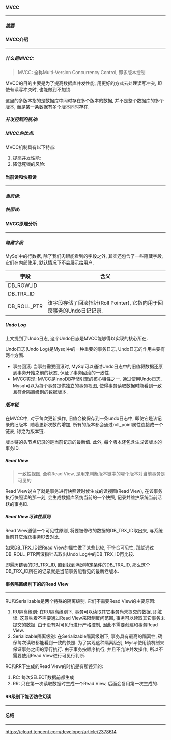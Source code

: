 #### MVCC

---

##### 摘要



#### MVCC介绍

---

##### 什么是MVCC:

> MVCC: 全称Multi-Version Concurrency Control, 即多版本控制

MVCC的目的主要是为了提高数据库并发性能, 用更好的方式去处理读写冲突, 即使有读写冲突时, 也能做到不加锁.

这里的多版本指的是数据库中同时存在多个版本的数据, 并不是整个数据库的多个版本, 而是某一条数据有多个版本同时存在.

##### 并发控制的挑战:

##### MVCC的优点:

MVCC机制具有以下特点:

1. 提高并发性能:
2. 降低死锁的风险:



#### 当前读和快照读

---

##### 当前读:

##### 快照读:



#### MVCC原理分析

---

##### 隐藏字段

MySql中的行数据, 除了我们肉眼能看到的字段之外, 其实还包含了一些隐藏字段, 它们在内部使用, 默认情况下不会展示给用户.

| 字段        | 含义                                                         |
| ----------- | ------------------------------------------------------------ |
| DB_ROW_ID   |                                                              |
| DB_TRX_ID   |                                                              |
| DB_ROLL_PTR | 该字段存储了回滚指针(Roll Pointer), 它指向用于回滚事务的Undo日记记录. |

##### Undo Log

上文提到了Undo日志, 这个Undo日志是MVCC能够得以实现的核心所在.

Undo日志(Undo Log)是Mysql中的一种重要的事务日志, Undo日志的作用主要有两个方面.

- 事务回滚: 当事务需要回滚时, MySql可以通过Undo日志中的旧值将数据还原到事务开始之前的状态, 保证了事务回滚的一致性.
- MVCC实现: MVCC是InnoDB存储引擎的核心特性之一. 通过使用Undo日志, Mysql可以为每个事务提供独立的事务视图, 使得事务读取数据时能看到一致且符合隔离级别的数据版本.

##### 版本链

在MVCC中, 对于每次更新操作, 旧值会被保存到一条undo日志中, 即使它是该记录的旧版本. 随着更新次数的增加, 所有的版本都会通过roll_point属性连接成一个链表, 称之为版本链.

版本链的头节点记录的是当前记录的最新值. 此外, 每个版本还包含生成该版本的事务ID.

##### Read View

> 一致性视图, 全称Read View, 是用来判断版本链中的哪个版本对当前事务是可见的

Read View说白了就是事务进行快照读时候生成的读视图(Read View), 在该事务执行快照读的那一刻, 会生成数据库系统当前的一个快照, 记录并维护系统当前活跃的事务ID.

##### Read View可读性原则

Read View遵循一个可见性原则, 将要被修改的数据的DB_TRX_ID取出来, 与系统当前其它活跃事务ID去对比.

如果DB_TRX_ID跟Read View的属性做了某些比较, 不符合可见性, 那就通过DB_ROLL_PTR回滚指针去取出Undo Log中的DB_TRX_ID再比较.

即遍历链表的DB_TRX_ID, 直到找到满足特定条件的DB_TRX_ID, 那么这个DB_TRX_ID所在的记录就是当前事务能看见的最新老版本.



#### 事务隔离级别下的的Read View

---

RU和Serializable是两个特殊的隔离级别, 它们不需要Read View的主要原因:

1. RU隔离级别: 在RU隔离级别下, 事务可以读取其它事务尚未提交的数据, 即脏读. 这意味着不需要通过Read View来限制反问范围, 事务可以读取其它事务未提交的数据. 由于没有对可见行进行严格控制, 因此不需要创建和事务Read View.
2. Serializable隔离级别: 在Serializable隔离级别下, 事务具有最高的隔离性, 确保每次读取都能看到一致的快照. 为了实现这种隔离级别, Mysql使用锁机制来保证事务之间的穿行执行. 由于事务按顺序执行, 并且不允许并发操作, 所以不需要使用Read View进行可见行判断.

RC和RR下生成的Read View的时机是有所差异的:

1. RC: 每次SELECT数据前都生成
2. RR: 只在第一次读取数据时生成一个Read View, 后面会复用第一次生成的.



#### RR级别下能否防住幻读

---



#### 总结

---







https://cloud.tencent.com/developer/article/2378614
